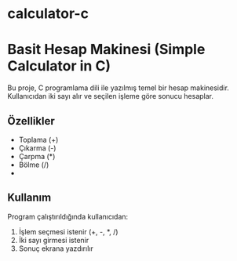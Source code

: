 # calculator-c
# Basit Hesap Makinesi (Simple Calculator in C) 


Bu proje, C programlama dili ile yazılmış temel bir hesap makinesidir.  
Kullanıcıdan iki sayı alır ve seçilen işleme göre sonucu hesaplar.

## Özellikler
- Toplama (+)
- Çıkarma (-)
- Çarpma (*)
- Bölme (/)
- 
## Kullanım
Program çalıştırıldığında kullanıcıdan:
1. İşlem seçmesi istenir (+, -, *, /)
2. İki sayı girmesi istenir
3. Sonuç ekrana yazdırılır
